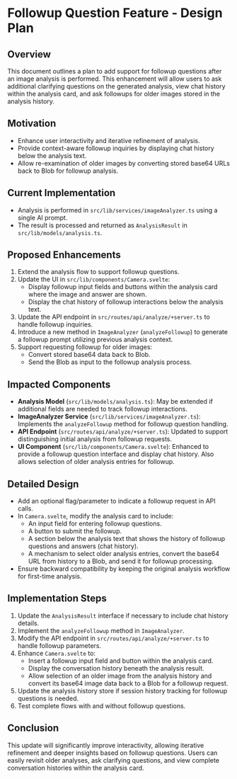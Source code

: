 # Followup Question Feature - Design Plan
       
## Overview
This document outlines a plan to add support for followup questions after an image analysis is performed. This enhancement will allow users to ask additional clarifying questions on the generated analysis, view chat history within the analysis card, and ask followups for older images stored in the analysis history.

## Motivation
- Enhance user interactivity and iterative refinement of analysis.
- Provide context-aware followup inquiries by displaying chat history below the analysis text.
- Allow re-examination of older images by converting stored base64 URLs back to Blob for followup analysis.

## Current Implementation
- Analysis is performed in `src/lib/services/imageAnalyzer.ts` using a single AI prompt.
- The result is processed and returned as `AnalysisResult` in `src/lib/models/analysis.ts`.

## Proposed Enhancements
1. Extend the analysis flow to support followup questions.
2. Update the UI in `src/lib/components/Camera.svelte`:
   - Display followup input fields and buttons within the analysis card where the image and answer are shown.
   - Display the chat history of followup interactions below the analysis text.
3. Update the API endpoint in `src/routes/api/analyze/+server.ts` to handle followup inquiries.
4. Introduce a new method in `ImageAnalyzer` (`analyzeFollowup`) to generate a followup prompt utilizing previous analysis context.
5. Support requesting followup for older images:
   - Convert stored base64 data back to Blob.
   - Send the Blob as input to the followup analysis process.

## Impacted Components
- **Analysis Model** (`src/lib/models/analysis.ts`): May be extended if additional fields are needed to track followup interactions.
- **ImageAnalyzer Service** (`src/lib/services/imageAnalyzer.ts`): Implements the `analyzeFollowup` method for followup question handling.
- **API Endpoint** (`src/routes/api/analyze/+server.ts`): Updated to support distinguishing initial analysis from followup requests.
- **UI Component** (`src/lib/components/Camera.svelte`): Enhanced to provide a followup question interface and display chat history. Also allows selection of older analysis entries for followup.

## Detailed Design
- Add an optional flag/parameter to indicate a followup request in API calls.
- In `Camera.svelte`, modify the analysis card to include:
  - An input field for entering followup questions.
  - A button to submit the followup.
  - A section below the analysis text that shows the history of followup questions and answers (chat history).
  - A mechanism to select older analysis entries, convert the base64 URL from history to a Blob, and send it for followup processing.
- Ensure backward compatibility by keeping the original analysis workflow for first-time analysis.

## Implementation Steps
1. Update the `AnalysisResult` interface if necessary to include chat history details.
2. Implement the `analyzeFollowup` method in `ImageAnalyzer`.
3. Modify the API endpoint in `src/routes/api/analyze/+server.ts` to handle followup parameters.
4. Enhance `Camera.svelte` to:
   - Insert a followup input field and button within the analysis card.
   - Display the conversation history beneath the analysis result.
   - Allow selection of an older image from the analysis history and convert its base64 image data back to a Blob for a followup request.
5. Update the analysis history store if session history tracking for followup questions is needed.
6. Test complete flows with and without followup questions.

## Conclusion
This update will significantly improve interactivity, allowing iterative refinement and deeper insights based on followup questions. Users can easily revisit older analyses, ask clarifying questions, and view complete conversation histories within the analysis card.